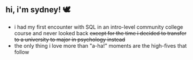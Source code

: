 ## hi, i'm sydney! 🕊️

- i had my first encounter with SQL in an intro-level community college course and never looked back ~~except for the time i decided to transfer to a university to major in psychology instead~~
- the only thing i love more than "a-ha!" moments are the high-fives that follow

<!---
reallyfungi/reallyfungi is a ✨ special ✨ repository because its `README.md` (this file) appears on your GitHub profile.
You can click the Preview link to take a look at your changes.
--->
